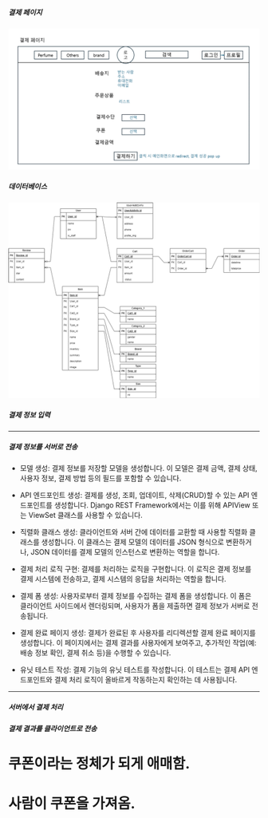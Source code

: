 ##### 결제 페이지
![alt text](image.png)

##### 데이터베이스
![alt text](image-1.png)

##### 결제 정보 입력
---------------------------
##### 결제 정보를 서버로 전송

- 모델 생성: 결제 정보를 저장할 모델을 생성합니다. 이 모델은 결제 금액, 결제 상태, 사용자 정보, 결제 방법 등의 필드를 포함할 수 있습니다.

- API 엔드포인트 생성: 결제를 생성, 조회, 업데이트, 삭제(CRUD)할 수 있는 API 엔드포인트를 생성합니다. Django REST Framework에서는 이를 위해 APIView 또는 ViewSet 클래스를 사용할 수 있습니다.

- 직렬화 클래스 생성: 클라이언트와 서버 간에 데이터를 교환할 때 사용할 직렬화 클래스를 생성합니다. 이 클래스는 결제 모델의 데이터를 JSON 형식으로 변환하거나, JSON 데이터를 결제 모델의 인스턴스로 변환하는 역할을 합니다.

- 결제 처리 로직 구현: 결제를 처리하는 로직을 구현합니다. 이 로직은 결제 정보를 결제 시스템에 전송하고, 결제 시스템의 응답을 처리하는 역할을 합니다.

- 결제 폼 생성: 사용자로부터 결제 정보를 수집하는 결제 폼을 생성합니다. 이 폼은 클라이언트 사이드에서 렌더링되며, 사용자가 폼을 제출하면 결제 정보가 서버로 전송됩니다.

- 결제 완료 페이지 생성: 결제가 완료된 후 사용자를 리디렉션할 결제 완료 페이지를 생성합니다. 이 페이지에서는 결제 결과를 사용자에게 보여주고, 추가적인 작업(예: 배송 정보 확인, 결제 취소 등)을 수행할 수 있습니다.

- 유닛 테스트 작성: 결제 기능의 유닛 테스트를 작성합니다. 이 테스트는 결제 API 엔드포인트와 결제 처리 로직이 올바르게 작동하는지 확인하는 데 사용됩니다.

-----------------------------
##### 서버에서 결제 처리
##### 결제 결과를 클라이언트로 전송




# 쿠폰이라는 정체가 되게 애매함.
# 사람이 쿠폰을 가져옴.